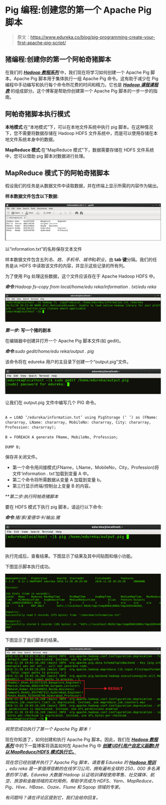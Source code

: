 # Pig 编程:创建您的第一个 Apache Pig 脚本

> 原文：<https://www.edureka.co/blog/pig-programming-create-your-first-apache-pig-script/>

## **猪编程:创建你的第一个阿帕奇猪脚本**

在我们的 [***Hadoop 教程系列***](https://www.edureka.co/blog/hadoop-tutorial/) 中，我们现在将学习如何创建一个 Apache Pig 脚本。Apache Pig 脚本用于集体执行一组 Apache Pig 命令。这有助于减少在 Pig 编程中手动编写和执行每个命令所花费的时间和精力。它也是 ***[Hadoop 课程课程表](https://www.edureka.co/big-data-and-hadoop)*** 的组成部分。这个博客是帮助你创建第一个 Apache Pig 脚本的一步一步的指南。

## **阿帕奇猪脚本执行模式**

**本地模式**:在“本地模式”下，可以在本地文件系统中执行 pig 脚本。在这种情况下，您不需要将数据存储在 Hadoop HDFS 文件系统中，而是可以使用存储在本地文件系统本身中的数据。

**MapReduce 模式**:在“MapReduce 模式”下，数据需要存储在 HDFS 文件系统中，您可以借助 pig 脚本对数据进行处理。

## **MapReduce 模式下的阿帕奇猪脚本**

假设我们的任务是从数据文件中读取数据，并在终端上显示所需的内容作为输出。

**样本数据文件包含以下数据:**

![Information txt file - Apache Pig Script - Edureka](img/796a9fe159b6e9c2af0e02393f1ed22d.png)

以“information.txt”的名称保存文本文件

样本数据文件包含五列*名*、*姓*、*手机号*、*城市*和*职业*，由 **tab 键**分隔。我们的任务是从 HDFS 中读取该文件的内容，并显示这些记录的所有列。

为了使用 Pig 处理这些数据，这个文件应该存在于 Apache Hadoop HDFS 中。

***命令**:Hadoop fs–copy from local/home/edu reka/information . txt/edu reka*

![Copy Data into HDFS - Apache Pig Script - Edureka](img/6a4dbe88df959d33b41749bb4caa17c2.png)

***第一步:*** **写一个猪的剧本**

在编辑器中创建并打开一个 Apache Pig 脚本文件(如 gedit)。

***命令**:sudo gedit/home/edu reka/output . pig*

该命令将在 edureka 用户的主目录下创建一个“output.pig”文件。

![Create Pig Latin script - Apache Pig Script - Edureka](img/860bed0d080596f91d9dbb7a2921eb3f.png)

让我们在 output.pig 文件中编写几个 PIG 命令。

```

A = LOAD ‘/edureka/information.txt’ using PigStorage (‘	’) as (FName: chararray, LName: chararray, MobileNo: chararray, City: chararray, Profession: chararray);

B = FOREACH A generate FName, MobileNo, Profession;

DUMP B;

```

保存并关闭文件。

*   第一个命令用间接模式(FName，LName，MobileNo，City，Profession)将文件‘information . txt’加载到变量 A 中。
*   第二个命令将所需数据从变量 A 加载到变量 b。
*   第三行显示终端/控制台上变量 B 的内容。

***第二步:*执行阿帕奇猪脚本**

要在 HDFS 模式下执行 pig 脚本，请运行以下命令:

***命令**:猪/家/爱德华卡/输出.猪*

![Executing Pig Script - Apache Pig Script - Edureka](img/aefab7beaebd01887aca7cc4f824cc6f.png)

执行完成后，查看结果。下图显示了结果及其中间贴图和缩小功能。

下图显示脚本执行成功。

![Result 1 - Apache Pig Script - Edureka](img/e05ffbde68e6553a00d3ec3e2a66e65a.png)

下图显示了我们脚本的结果。

![Result 3 - Apache Pig Script - Edureka](img/949c16daa281f43aee864b3fad7a55ec.png)

*祝贺您成功执行了第一个 Apache Pig 脚本！*

现在你知道了，如何创建和执行 Apache Pig 脚本。因此，我们在 [***Hadoop 教程系列***](https://www.edureka.co/blog/hadoop-tutorial/) 中的下一篇博客将涵盖如何在 Apache Pig 中 [***创建 UDF(用户自定义函数)并以 MapReduce/HDFS 模式执行它。***](https://www.edureka.co/blog/pig-programming-apache-pig-script-with-udf-in-hdfs-mode/)

*现在您已经创建并执行了 Apache Pig 脚本，请查看 Edureka 的 [**Hadoop 培训**](https://www.edureka.co/big-data-and-hadoop) ，edu reka 是一家值得信赖的在线学习公司，拥有遍布全球的 250，000 多名满意的学习者。Edureka 大数据 Hadoop 认证培训课程使用零售、社交媒体、航空、旅游和金融领域的实时用例，帮助学员成为 HDFS、Yarn、MapReduce、Pig、Hive、HBase、Oozie、Flume 和 Sqoop 领域的专家。*

*有问题吗？请在评论区提到它，我们会给你回复。*
